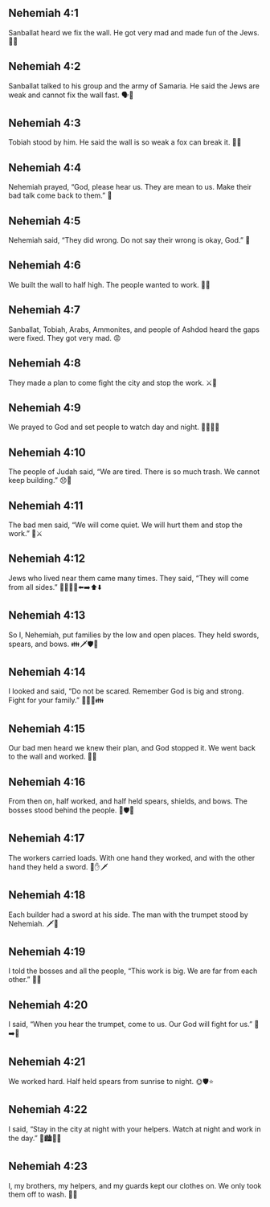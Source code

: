 ## Nehemiah 4:1
Sanballat heard we fix the wall. He got very mad and made fun of the Jews. 🧱😠
## Nehemiah 4:2
Sanballat talked to his group and the army of Samaria. He said the Jews are weak and cannot fix the wall fast. 🗣️🧱
## Nehemiah 4:3
Tobiah stood by him. He said the wall is so weak a fox can break it. 🦊🧱
## Nehemiah 4:4
Nehemiah prayed, “God, please hear us. They are mean to us. Make their bad talk come back to them.” 🙏
## Nehemiah 4:5
Nehemiah said, “They did wrong. Do not say their wrong is okay, God.” 🙏
## Nehemiah 4:6
We built the wall to half high. The people wanted to work. 🧱💪
## Nehemiah 4:7
Sanballat, Tobiah, Arabs, Ammonites, and people of Ashdod heard the gaps were fixed. They got very mad. 😡
## Nehemiah 4:8
They made a plan to come fight the city and stop the work. ⚔️🚫
## Nehemiah 4:9
We prayed to God and set people to watch day and night. 🙏👀🌞🌙
## Nehemiah 4:10
The people of Judah said, “We are tired. There is so much trash. We cannot keep building.” 😞🧱
## Nehemiah 4:11
The bad men said, “We will come quiet. We will hurt them and stop the work.” 🤫⚔️
## Nehemiah 4:12
Jews who lived near them came many times. They said, “They will come from all sides.” 🚶‍♂️🚶‍♀️⬅️➡️⬆️⬇️
## Nehemiah 4:13
So I, Nehemiah, put families by the low and open places. They held swords, spears, and bows. 👪🗡️🛡️🏹
## Nehemiah 4:14
I looked and said, “Do not be scared. Remember God is big and strong. Fight for your family.” 💬💪🙏👪
## Nehemiah 4:15
Our bad men heard we knew their plan, and God stopped it. We went back to the wall and worked. 🙌🧱
## Nehemiah 4:16
From then on, half worked, and half held spears, shields, and bows. The bosses stood behind the people. 🧱🛡️🏹
## Nehemiah 4:17
The workers carried loads. With one hand they worked, and with the other hand they held a sword. 🧱✋🗡️
## Nehemiah 4:18
Each builder had a sword at his side. The man with the trumpet stood by Nehemiah. 🗡️🎺
## Nehemiah 4:19
I told the bosses and all the people, “This work is big. We are far from each other.” 💬📣
## Nehemiah 4:20
I said, “When you hear the trumpet, come to us. Our God will fight for us.” 🎺➡️🙏
## Nehemiah 4:21
We worked hard. Half held spears from sunrise to night. 🌞🛡️⭐
## Nehemiah 4:22
I said, “Stay in the city at night with your helpers. Watch at night and work in the day.” 🌙🏙️👀🌞
## Nehemiah 4:23
I, my brothers, my helpers, and my guards kept our clothes on. We only took them off to wash. 👕⏰
